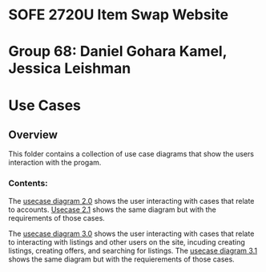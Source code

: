 # SOFE 2720U Item Swap Website
# Group 68: Daniel Gohara Kamel, Jessica Leishman
# Use Cases
## Overview
This folder contains a collection of use case diagrams that show the users interaction with the progam.

### Contents:
The [usecase diagram 2.0](linkhere) shows the user interacting with cases that relate to accounts. [Usecase 2.1](linkhere) shows the same diagram but with the requirements of those cases.

The [usecase diagram 3.0](linkhere) shows the user interacting with cases that relate to interacting with listings and other users on the site, incuding creating listings, creating offers, and searching for listings. The [usecase diagram 3.1](linkhere) shows the same diagram but with the requierements of those cases. 
